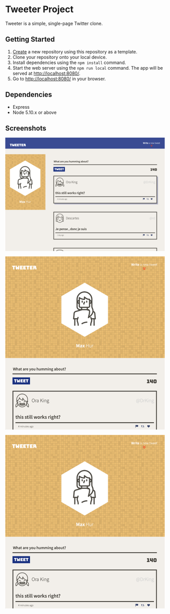 # Tweeter Project

Tweeter is a simple, single-page Twitter clone. 

## Getting Started

1. [Create](https://docs.github.com/en/repositories/creating-and-managing-repositories/creating-a-repository-from-a-template) a new repository using this repository as a template.
2. Clone your repository onto your local device.
3. Install dependencies using the `npm install` command.
3. Start the web server using the `npm run local` command. The app will be served at <http://localhost:8080/>.
4. Go to <http://localhost:8080/> in your browser.

## Dependencies

- Express
- Node 5.10.x or above

## Screenshots

!["Screenshot of a desktop screen"](https://raw.githubusercontent.com/doublefriedtofu/tweeter/5909c21da7f249bbd53ef0b8cc345232953a3584/docs/Tweeter%20Desktop%20View.png)

!["Screenshot of a mobile/tablet screen"](https://raw.githubusercontent.com/doublefriedtofu/tweeter/5909c21da7f249bbd53ef0b8cc345232953a3584/docs/Tweeter%20Mobile%20View.png)

!["Screenshot of a mobile screen with warning message"](https://raw.githubusercontent.com/doublefriedtofu/tweeter/5909c21da7f249bbd53ef0b8cc345232953a3584/docs/Tweeter%20Mobile%20View.png)
